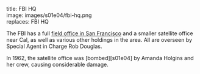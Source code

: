 title: FBI HQ  
image: images/s01e04/fbi-hq.png  
replaces: FBI HQ  

The FBI has a full [field office in San Francisco][office] and a smaller satellite office near Cal, as well as various other holdings in the area. All are overseen by Special Agent in Charge Rob Douglas.

In 1962, the satellite office was [bombed][s01e04] by Amanda Holgins and her crew, causing considerable damage.

[office]: http://www.fbi.gov/sanfrancisco/about-us/history-1/history

